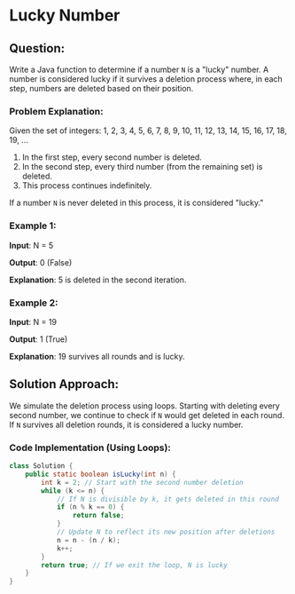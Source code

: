 # Lucky Number

## Question:
Write a Java function to determine if a number `N` is a "lucky" number. A number is considered lucky if it survives a deletion process where, in each step, numbers are deleted based on their position.

### Problem Explanation:
Given the set of integers:
1, 2, 3, 4, 5, 6, 7, 8, 9, 10, 11, 12, 13, 14, 15, 16, 17, 18, 19, ...

1. In the first step, every second number is deleted.
2. In the second step, every third number (from the remaining set) is deleted.
3. This process continues indefinitely.

If a number `N` is never deleted in this process, it is considered "lucky."

### Example 1:
**Input**: 
N = 5


**Output**:
0 (False)


**Explanation**: 5 is deleted in the second iteration.

### Example 2:
**Input**: 
N = 19

**Output**:
1 (True)


**Explanation**: 19 survives all rounds and is lucky.

## Solution Approach:
We simulate the deletion process using loops. Starting with deleting every second number, we continue to check if `N` would get deleted in each round. If `N` survives all deletion rounds, it is considered a lucky number.

### Code Implementation (Using Loops):
```java
class Solution {
    public static boolean isLucky(int n) {
        int k = 2; // Start with the second number deletion
        while (k <= n) {
            // If N is divisible by k, it gets deleted in this round
            if (n % k == 0) {
                return false;
            }
            // Update N to reflect its new position after deletions
            n = n - (n / k);
            k++;
        }
        return true; // If we exit the loop, N is lucky
    }
}
```